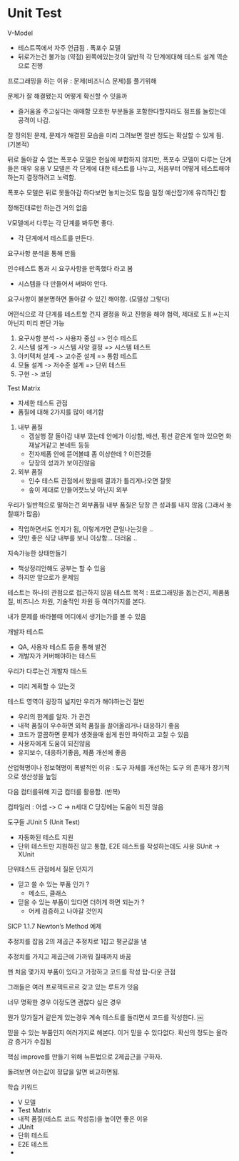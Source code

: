 # Unit Test


V-Model
- 테스트쪽에서 자주 언급됨 .
폭포수 모델
- 뒤로가는건 불가능 (약점)
왼쪽에있는것이 일반적
각 단계에대해 테스트 설계 
역순으로 진행


프로그래밍을 하는 이유 : 문제(비즈니스 문제)를 풀기위해 

문제가 잘 해결됐는지 어떻게 확신할 수 잇을까 
- 즐거움을 주고싶다는 애매함 
모호한 부분들을 포함한다할지라도 점프를 눌렀는데 공격이 나감. 

잘 정의된 문제, 문제가 해결된 모습을 미리 그려보면 절반 정도는 확실할 수 있게 됨.  (기본적)

뒤로 돌아갈 수 없는 폭포수 모델은 현실에 부합하지 않지만, 폭포수 모델이 다루는 단계들은 매우 유용
V 모델은 각 단계에 대한 테스트를 나누고, 처음부터 어떻게 테스트해야 하는지 결정하려고 노력함. 

폭포수 모델은 뒤로 못돌아감 
하다보면 놓치는것도 많음 
일정 예산잡기에 유리하긴 함

정해진대로만 하는건 거의 없음 

V모델에서 다루는 각 단계를 봐두면 좋다. 
- 각 단계에서 테스트를 만든다. 

요구사항 분석을 통해 만듦


인수테스트 통과 시 요구사항을 만족했다 라고 봄
- 시스템을 다 만들어서 써봐야 안다.

요구사항이 불분명하면 돌아갈 수 있긴 해야함. (모델상 그렇다)

어떤식으로 각 단계를 테스트할 건지 결정을 하고 진행을 해야 협력, 제대로 도ㅒㅆ는지 아닌지 미리 판단 가능 

1. 요구사항 분석 -> 사용자 중심 => 인수 테스트
2. 시스템 설계 -> 시스템 사양 결정 => 시스템 테스트
3. 아키텍처 설계 -> 고수준 설계 => 통합 테스트
4. 모듈 설계 -> 저수준 설계 => 단위 테스트
5. 구현 -> 코딩 


Test Matrix 
- 자세한 테스트 관점
- 품질에 대해 2가지를 많이 얘기함
1. 내부 품질
    - 겜실행 잘 돌아감 내부 깠는데 안에가 이상함, 배션, 펑션 같은게 얼마 있으면 화재날거같고 본네트 등등
    - 전자제품 안에 뜯어볼떄 좀 이상한데 ? 이런것들 
    - 당장의 성과가 보이진않음 
2. 외부 품질
    - 인수 테스트 관점에서 봤을때 결과가 틀리게나오면 잘못
    - 솦이 제대로 만들어졋느닞 아닌지 외부

우리가 일반적으로 말하는건 외부품질 
내부 품질은 당장 큰 성과를 내지 않음 (그래서 놓칠떄가 많음)
- 작업하면서도 인지가 됨, 이렇게가면 큰일나는것을 .. 
- 맛만 좋은 식당 내부를 보니 이상함… 더러움 ..

지속가능한 상태만들기 
- 책상정리안해도 공부는 할 수 있음 
- 하지만 앞으로가 문제임 

테스트는 하나의 관점으로 접근하지 않음 
테스트 목적 : 프로그래밍을 돕는건지, 제품품질, 비즈니스 차원, 기술적인 차원 등 여러가지를 본다. 

내가 문제를 바라볼때 어디에서 생기는가를 볼 수 있음

개발자 테스트 
- QA, 사용자 테스트 등을 통해 발견
- 개발자가 커버해야하는 테스트 

우리가 다루는건 개발자 테스트
- 미리 계획할 수 있는것

테스트 영역이 굉장히 넓지만 우리가 해야하는건 절반
- 우리의 한계를 알자. 가 관건 
- 내적 품질이 우수하면 외적 품질을 끌어올리거나 대응하기 좋음 
- 코드가 깔끔하면 문제가 생겻을때 쉽게 원인 파악하고 고칠 수 있음 
- 사용자에게 도움이 되진않음
- 유지보수, 대응하기좋음, 제품 개선에 좋음

산업혁명이나 정보혁명이 폭발적인 이유 : 도구 자체를 개선하는 도구 의 존재가 장기적으로 생산성을 높임

다음 컴터를위해 지금 컴터를 활용함. (반복)

컴파일러 : 어셈 -> C -> n세대 C
당장에는 도움이 되진 않음 


도구들
JUnit 5 (Unit Test)
- 자동화된 테스트 지원
- 단위 테스트만 지원하진 않고 통합, E2E 테스트를 작성하는데도 사용 
SUnit -> XUnit

단위테스트 관점에서 질문 던지기
- 믿고 쓸 수 있는 부품 인가 ?
    - 메소드, 클래스
- 믿을 수 있는 부품이 있다면 더허게 하면 되는가 ? 
    - 어케 검증하고 나아갈 것인지 

SICP 1.1.7 Newton’s Method 예제 

추정치를 잡음 2의 제곱근 
추정치로 1잡고 평균값을 냄 

추정치를 가지고 제곱근에 가까워 질때까지 바꿈 


맨 처음 몇가지 부품이 있다고 가정하고 코드를 작성 
탑-다운 관점

그래들은 여러 프로젝트르르 갖고 있는 루트가 잇음 


너무 명확한 경우
이정도면 괜찮다 싶은 경우

뭔가 망가질거 같은게 있는경우 계속 테스트를 돌리면서 코드를 작성한다. 
￼

믿을 수 있는 부품인지 여러가지로 해본다. 
이거 믿을 수 있다없다. 확신의 정도는 올라감
증거가 수집됨 


핵심 improve를 만들기 위해 뉴톤법으로 2제곱근을 구하자.

돌려보면 아는값이 정답을 알면 비교하면됨. 


학습 키워드
* V 모델
* Test Matrix
* 내적 품질(테스트 코드 작성등)을 높이면 좋은 이유
* JUnit
* 단위 테스트
* E2E 테스트
* 